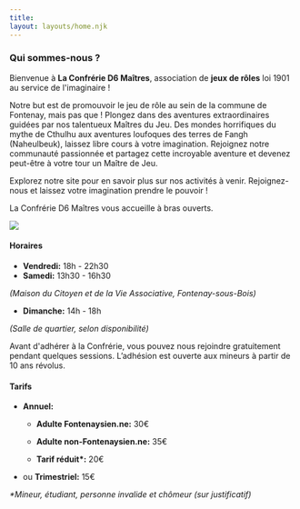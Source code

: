 ```yaml
---
title: 
layout: layouts/home.njk
---
```


<div class="introduction">

### Qui sommes-nous ?
Bienvenue à **La Confrérie D6 Maîtres**, association de **jeux de rôles** loi 1901 au service de l'imaginaire !

Notre but est de promouvoir le jeu de rôle au sein de la commune de Fontenay, mais pas que ! Plongez dans des aventures extraordinaires guidées par nos talentueux Maîtres du Jeu. Des mondes horrifiques du mythe de Cthulhu aux aventures loufoques des terres de Fangh (Naheulbeuk), laissez libre cours à votre imagination. Rejoignez notre communauté passionnée et partagez cette incroyable aventure et devenez peut-être à votre tour un Maître de Jeu.

Explorez notre site pour en savoir plus sur nos activités à venir. Rejoignez-nous et laissez votre imagination prendre le pouvoir !

La Confrérie D6 Maîtres vous accueille à bras ouverts.

<img src="./assets/lcd6m_banner.jpg">

</div>

<div class="note">
  
  #### Horaires
  
  - **Vendredi:** 18h - 22h30
  - **Samedi:** 13h30 - 16h30
  
  *(Maison du Citoyen et de la Vie Associative, Fontenay-sous-Bois)*
  <br>
  
  - **Dimanche:** 14h - 18h
  
  *(Salle de quartier, selon disponibilité)*
  
</div>

Avant d'adhérer à la Confrérie, vous pouvez nous rejoindre gratuitement pendant quelques sessions.
L’adhésion est ouverte aux mineurs à partir de 10 ans révolus.

<div class="note">
  
  #### Tarifs
  
  - **Annuel:**
    - **Adulte Fontenaysien\.ne:** 30€
    - **Adulte non-Fontenaysien\.ne:** 35€

    - <b>Tarif réduit*:</b> 20€

- ou **Trimestriel:** 15€

_\*Mineur, étudiant, personne invalide et chômeur (sur justificatif)_

</div>
